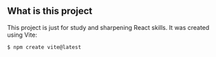 ## What is this project
This project is just for study and sharpening React skills. It was created using Vite:
```
$ npm create vite@latest
```